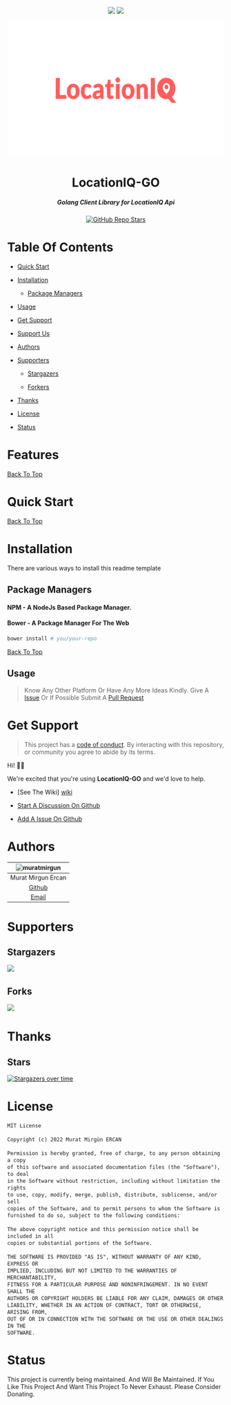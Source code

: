 <div align="center" id="top"><p>
    <a href="https://github.com/muratmirgun/locationiq-go/commits/master"><img src="https://img.shields.io/github/last-commit/muratmirgun/locationiq-go?style=flat-square"></a>
    <a href="#status"><img src="https://img.shields.io/badge/Maintained-yes-green.svg?style=flat-square"></a></p><img height="315px" width="600px" src="./img/logo.png">
  <br><h1>LocationIQ-GO</h1><h5>Golang Client Library for LocationIQ Api</h5><p>
   </p>
  <a href="https://github.com/muratmirgun/locationiq-go/stargazers"><img alt="GitHub Repo Stars" src="https://img.shields.io/github/stars/muratmirgun/locationiq-go?logo=Github&amp;style=for-the-badge">
</a></div>

# Table Of Contents

*   [Quick Start](#quick-start)

*   [Installation](#installation)

    *   [Package Managers](#package-managers)

*   [Usage](#usage)

*   [Get Support](#get-support)

*   [Support Us](#support-us)

*   [Authors](#authors)

*   [Supporters](#supporters)

    *   [Stargazers](#stargazers)

    *   [Forkers](#stargazers)

*   [Thanks](#thanks)

*   [License](#license)

*   [Status](#status)

# Features


[Back To Top][top]

# Quick Start



[Back To Top][top]

# Installation

There are various ways to install this readme template

<!-- Delete The Package Managers/CDNs Not Applicable To You --> 
<!-- Replace These Installation Instructions With Your Instructions -->

## Package Managers

####  **NPM** - A NodeJs Based Package Manager.

####  Bower - A Package Manager For The Web

```bash
bower install # you/your-repo
```

[Back To Top][top]

## Usage

<!-- Include Your Usage Instructions Here. -->

> Know Any Other Platform Or Have Any More Ideas Kindly. Give A [Issue][ issues ] Or If Possible Submit A [Pull Request](https://github.com/muratmirgun/locationiq-go/pulls)

# Get Support

> This project has a [code of conduct](https://github.com/muratmirgun/locationiq-go/blob/master/.github/contributing.md).
> By interacting with this repository, or community you agree to
> abide by its terms.

Hi! 👋🏻

We're excited that you're using **LocationIQ-GO** and we'd love to help.

*   [See The Wiki] [ wiki ]

*   [Start A Discussion On Github][ chat ]

*   [Add A Issue On Github](https://github.com/muratmirgun/locationiq-go/issues)

# Authors

| ![muratmirgun](https://avatars.githubusercontent.com/u/76587897?s=100) |
|:----------------------------------------------------------------------:|
|                           Murat Mirgun Ercan                           |
|                [Github](https://github.com/muratmirgun)                |
|               [Email](mailto:muratmirgunercan@gmail.com)               |

# Supporters

## Stargazers

[![](https://reporoster.com/stars/muratmirgun/locationiq-go)](https://github.com/muratmirgun/locationiq-go/stargazers)

## Forks

[![](https://reporoster.com/forks/muratmirgun/locationiq-go)](https://github.com/muratmirgun/locationiq-go/fork)

# Thanks

## Stars

[![Stargazers over time](https://starchart.cc/muratmirgun/locationiq-go.svg)](https://starchart.cc/muratmirgun/locationiq-go)

# License
```
MIT License

Copyright (c) 2022 Murat Mirgün ERCAN

Permission is hereby granted, free of charge, to any person obtaining a copy
of this software and associated documentation files (the "Software"), to deal
in the Software without restriction, including without limitation the rights
to use, copy, modify, merge, publish, distribute, sublicense, and/or sell
copies of the Software, and to permit persons to whom the Software is
furnished to do so, subject to the following conditions:

The above copyright notice and this permission notice shall be included in all
copies or substantial portions of the Software.

THE SOFTWARE IS PROVIDED "AS IS", WITHOUT WARRANTY OF ANY KIND, EXPRESS OR
IMPLIED, INCLUDING BUT NOT LIMITED TO THE WARRANTIES OF MERCHANTABILITY,
FITNESS FOR A PARTICULAR PURPOSE AND NONINFRINGEMENT. IN NO EVENT SHALL THE
AUTHORS OR COPYRIGHT HOLDERS BE LIABLE FOR ANY CLAIM, DAMAGES OR OTHER
LIABILITY, WHETHER IN AN ACTION OF CONTRACT, TORT OR OTHERWISE, ARISING FROM,
OUT OF OR IN CONNECTION WITH THE SOFTWARE OR THE USE OR OTHER DEALINGS IN THE
SOFTWARE.

```

# Status

This project is currently being maintained. And Will Be Maintained. If You Like This Project And Want This Project To Never Exhaust. Please Consider Donating.



[top]: #top
[ issues ]: https://github.com/muratmirgun/locationiq-go/issues
[ pull-requests ]: https://github.com/muratmirgun/locationiq-go/pulls
[ chat ]: https://github.com/muratmirgun/locationiq-go/discussions
[ wiki ]: https://github.com/muratmirgun/locationiq-go/wiki